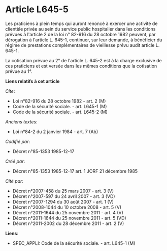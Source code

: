 # Article L645-5

Les praticiens à plein temps qui auront renoncé à exercer une activité de clientèle privée au sein du service public
hospitalier dans les conditions prévues à l'article 2 de la loi n° 82-916 du 28 octobre 1982 peuvent, par dérogation à
l'article L. 645-1, continuer, sur leur demande, à bénéficier du régime de prestations complémentaires de vieillesse prévu
audit article L. 645-1. 

La cotisation prévue au 2° de l'article L. 645-2 est à la charge exclusive de ces praticiens et est versée dans les mêmes
conditions que la cotisation prévue au 1°.

**Liens relatifs à cet article**

_Cite_:

  - Loi n°82-916 du 28 octobre 1982 - art. 2 (M)
  - Code de la sécurité sociale. - art. L645-1 (M)
  - Code de la sécurité sociale. - art. L645-2 (M)

_Anciens textes_:

  - Loi n°84-2 du 2 janvier 1984 - art. 7 (Ab)

_Codifié par_:

  - Décret n°85-1353 1985-12-17

_Créé par_:

  - Décret n°85-1353 1985-12-17 art. 1 JORF 21 décembre 1985

_Cité par_:

  - Décret n°2007-458 du 25 mars 2007 - art. 3 (V)
  - Décret n°2007-597 du 24 avril 2007 - art. 3 (VD)
  - Décret n°2007-1294 du 30 août 2007 - art. 1 (V)
  - Décret n°2008-1044 du 10 octobre 2008 - art. 5 (V)
  - Décret n°2011-1644 du 25 novembre 2011 - art. 4 (V)
  - Décret n°2011-1644 du 25 novembre 2011 - art. 5 (VD)
  - Décret n°2011-2002 du 28 décembre 2011 - art. 2 (V)

**Liens**:

  - SPEC_APPLI: Code de la sécurité sociale. - art. L645-1 (M)
